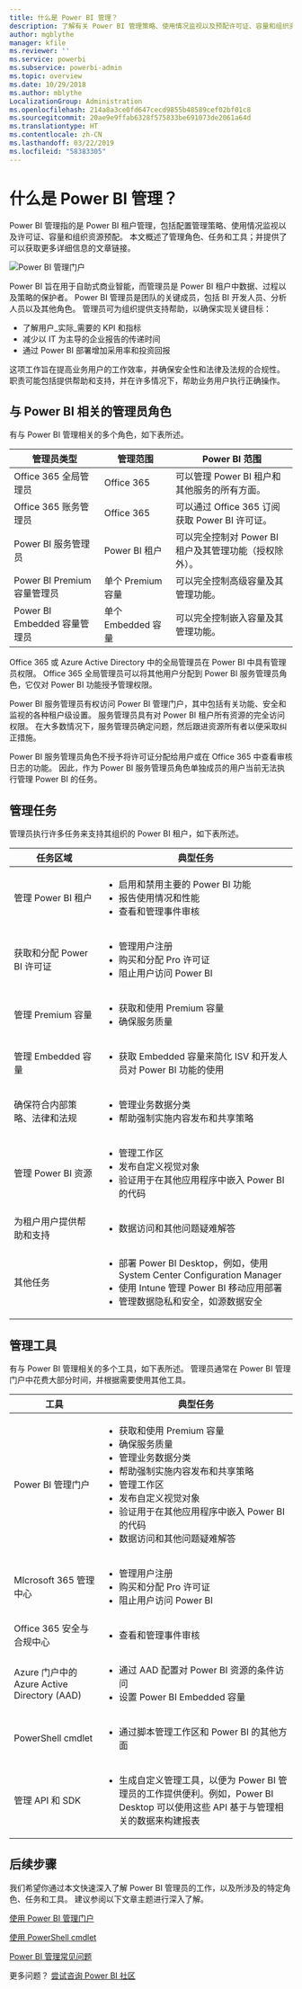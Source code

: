 ```yaml
---
title: 什么是 Power BI 管理？
description: 了解有关 Power BI 管理策略、使用情况监视以及预配许可证、容量和组织资源的配置信息。
author: mgblythe
manager: kfile
ms.reviewer: ''
ms.service: powerbi
ms.subservice: powerbi-admin
ms.topic: overview
ms.date: 10/29/2018
ms.author: mblythe
LocalizationGroup: Administration
ms.openlocfilehash: 214a8a3ce0fd647cecd9855b48589cef02bf01c8
ms.sourcegitcommit: 20ae9e9ffab6328f575833be691073de2061a64d
ms.translationtype: HT
ms.contentlocale: zh-CN
ms.lasthandoff: 03/22/2019
ms.locfileid: "58383305"
---
```

# <a name="what-is-power-bi-administration"></a>什么是 Power BI 管理？

Power BI 管理指的是 Power BI 租户管理，包括配置管理策略、使用情况监视以及许可证、容量和组织资源预配。 本文概述了管理角色、任务和工具；并提供了可以获取更多详细信息的文章链接。

![Power BI 管理门户](media/service-admin-administering-power-bi-in-your-organization/admin-portal.png)

Power BI 旨在用于自助式商业智能，而管理员是 Power BI 租户中数据、过程以及策略的保护者。 Power BI 管理员是团队的关键成员，包括 BI 开发人员、分析人员以及其他角色。 管理员可为组织提供支持帮助，以确保实现关键目标：

- 了解用户_实际_需要的 KPI 和指标
- 减少以 IT 为主导的企业报告的传递时间
- 通过 Power BI 部署增加采用率和投资回报

这项工作旨在提高业务用户的工作效率，并确保安全性和法律及法规的合规性。 职责可能包括提供帮助和支持，并在许多情况下，帮助业务用户执行正确操作。

## <a name="administrator-roles-related-to-power-bi"></a>与 Power BI 相关的管理员角色

有与 Power BI 管理相关的多个角色，如下表所述。

| **管理员类型** | **管理范围** | **Power BI 范围** |
| --- | --- | --- |
| Office 365 全局管理员 | Office 365 | 可以管理 Power BI 租户和其他服务的所有方面。 |
| Office 365 账务管理员 | Office 365 | 可以通过 Office 365 订阅获取 Power BI 许可证。 |
| Power BI 服务管理员 | Power BI 租户 | 可以完全控制对 Power BI 租户及其管理功能（授权除外）。 |
| Power BI Premium 容量管理员 | 单个 Premium 容量 | 可以完全控制高级容量及其管理功能。 |
| Power BI Embedded 容量管理员 | 单个 Embedded 容量 | 可以完全控制嵌入容量及其管理功能。 |

Office 365 或 Azure Active Directory 中的全局管理员在 Power BI 中具有管理员权限。 Office 365 全局管理员可以将其他用户分配到 Power BI 服务管理员角色，它仅对 Power BI 功能授予管理权限。

Power BI 服务管理员有权访问 Power BI 管理门户，其中包括有关功能、安全和监视的各种租户级设置。 服务管理员具有对 Power BI 租户所有资源的完全访问权限。 在大多数情况下，服务管理员确定问题，然后跟进资源所有者以便采取纠正措施。

Power BI 服务管理员角色不授予将许可证分配给用户或在 Office 365 中查看审核日志的功能。 因此，作为 Power BI 服务管理员角色单独成员的用户当前无法执行管理 Power BI 的任务。

## <a name="administrative-tasks"></a>管理任务

管理员执行许多任务来支持其组织的 Power BI 租户，如下表所述。

| **任务区域** | **典型任务** |
| --- | --- |
| 管理 Power BI 租户 |<ul><li>启用和禁用主要的 Power BI 功能<br><li>报告使用情况和性能<br><li>查看和管理事件审核</ul>|
| 获取和分配 Power BI 许可证 |<ul><li>管理用户注册<br><li>购买和分配 Pro 许可证<br><li>阻止用户访问 Power BI</ul>|
| 管理 Premium 容量 |<ul><li>获取和使用 Premium 容量<br><li>确保服务质量|
| 管理 Embedded 容量 |<ul><li>获取 Embedded 容量来简化 ISV 和开发人员对 Power BI 功能的使用</ul>|
| 确保符合内部策略、法律和法规 | <ul><li>管理业务数据分类<br><li>帮助强制实施内容发布和共享策略</ul>|
| 管理 Power BI 资源 |<ul><li>管理工作区<br><li>发布自定义视觉对象<br><li>验证用于在其他应用程序中嵌入 Power BI 的代码|
| 为租户用户提供帮助和支持 |<ul><li>数据访问和其他问题疑难解答</ul>|
| 其他任务 |<ul><li>部署 Power BI Desktop，例如，使用 System Center Configuration Manager<br><li>使用 Intune 管理 Power BI 移动应用部署<br><li>管理数据隐私和安全，如源数据安全</ul>|

## <a name="administrative-tools"></a>管理工具

有与 Power BI 管理相关的多个工具，如下表所述。 管理员通常在 Power BI 管理门户中花费大部分时间，并根据需要使用其他工具。

| **工具** | **典型任务** |
| --- | --- |
| Power BI 管理门户 |<ul><li>获取和使用 Premium 容量</li><li>确保服务质量</li><li>管理业务数据分类</li><li>帮助强制实施内容发布和共享策略</li><li>管理工作区<br><li>发布自定义视觉对象</li><li>验证用于在其他应用程序中嵌入 Power BI 的代码</li><li>数据访问和其他问题疑难解答</li></ul>|
| MIcrosoft 365 管理中心 |<ul><li>管理用户注册</li><li>购买和分配 Pro 许可证</li><li>阻止用户访问 Power BI</li></ul>|
| Office 365 安全与合规中心 |<ul><li>查看和管理事件审核</li></ul>|
| Azure 门户中的 Azure Active Directory (AAD) |<ul><li>通过 AAD 配置对 Power BI 资源的条件访问</li><li>设置 Power BI Embedded 容量</li></ul>|
| PowerShell cmdlet |<ul><li>通过脚本管理工作区和 Power BI 的其他方面</li></ul>|
| 管理 API 和 SDK |<ul><li>生成自定义管理工具，以便为 Power BI 管理员的工作提供便利。例如，Power BI Desktop 可以使用这些 API 基于与管理相关的数据来构建报表</li></ul>|

## <a name="next-steps"></a>后续步骤

我们希望你通过本文快速深入了解 Power BI 管理员的工作，以及所涉及的特定角色、任务和工具。 建议参阅以下文章主题进行深入了解。

[使用 Power BI 管理门户](service-admin-portal.md)

[使用 PowerShell cmdlet](/powershell/power-bi/overview)

[Power BI 管理常见问题](service-admin-faq.md)

更多问题？ [尝试咨询 Power BI 社区](http://community.powerbi.com/)